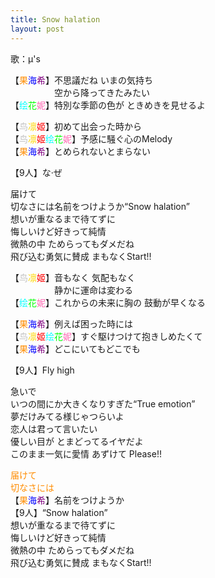 ```yaml
---
title: Snow halation
layout: post
---
```

歌：μ's

<p>【<font color="darkorange">果</font><font color="blue">海</font><font color="purple">希</font>】不思議だね いまの気持ち<br />
　　　　　空から降ってきたみたい<br />
【<font color="cyan">绘</font><font color="lime">花</font><font color="hotpink">妮</font>】特別な季節の色が ときめきを見せるよ</p>

<p>【<font color="silver">鸟</font><font color="gold">凛</font><font color="red">姬</font>】初めて出会った時から<br />
【<font color="silver">鸟</font><font color="gold">凛</font><font color="red">姬</font><font color="cyan">绘</font><font color="lime">花</font><font color="hotpink">妮</font>】予感に騒ぐ心のMelody<br />
【<font color="darkorange">果</font><font color="blue">海</font><font color="purple">希</font>】とめられないとまらない</p>

<p>【9人】な·ぜ</p>

<p>届けて<br />
切なさには名前をつけようか“Snow halation”<br />
想いが重なるまで待てずに<br />
悔しいけど好きって純情<br />
微熱の中 ためらってもダメだね<br />
飛び込む勇気に賛成 まもなくStart!!</p>

<p>【<font color="silver">鸟</font><font color="gold">凛</font><font color="red">姬</font>】音もなく 気配もなく<br />
　　　　　静かに運命は変わる<br />
【<font color="cyan">绘</font><font color="lime">花</font><font color="hotpink">妮</font>】これからの未来に胸の 鼓動が早くなる</p>

<p>【<font color="darkorange">果</font><font color="blue">海</font><font color="purple">希</font>】例えば困った時には<br />
【<font color="silver">鸟</font><font color="gold">凛</font><font color="red">姬</font><font color="cyan">绘</font><font color="lime">花</font><font color="hotpink">妮</font>】すぐ駆けつけて抱きしめたくて<br />
【<font color="darkorange">果</font><font color="blue">海</font><font color="purple">希</font>】どこにいてもどこでも</p>

<p>【9人】Fly high</p>

<p>急いで<br />
いつの間にか大きくなりすぎた“True emotion”<br />
夢だけみてる様じゃつらいよ<br />
恋人は君って言いたい<br />
優しい目が とまどってるイヤだよ<br />
このまま一気に愛情 あずけて Please!!</p>

<p><font color="darkorange">届けて<br />
切なさには</font><br />
【<font color="darkorange">果</font><font color="blue">海</font><font color="purple">希</font>】名前をつけようか<br />
【9人】“Snow halation”<br />
想いが重なるまで待てずに<br />
悔しいけど好きって純情<br />
微熱の中 ためらってもダメだね<br />
飛び込む勇気に賛成 まもなくStart!!</p>